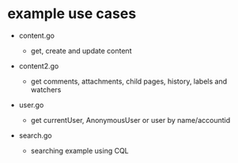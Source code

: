 # example use cases

- content.go
  - get, create and update content

- content2.go
  - get comments, attachments, child pages, history, labels and watchers

- user.go
  - get currentUser, AnonymousUser or user by name/accountid

- search.go
  - searching example using CQL
